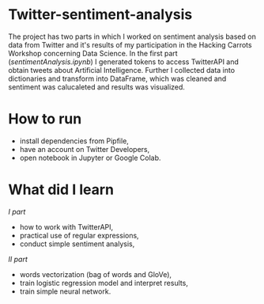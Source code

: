 # Twitter-sentiment-analysis
The project has two parts in which I worked on sentiment analysis based on data from Twitter and it's results of my participation in the Hacking Carrots Workshop concerning Data Science.
In the first part (*sentimentAnalysis.ipynb*) I generated tokens to access TwitterAPI and obtain tweets about Artificial Intelligence. Further I collected data into dictionaries and transform into DataFrame, which was cleaned and sentiment was calucaleted and results was visualized.

# How to run
- install dependencies from Pipfile,
- have an account on Twitter Developers, 
- open notebook in Jupyter or Google Colab.

# What did I learn
*I part*
- how to work with TwitterAPI,
- practical use of regular expressions,
- conduct simple sentiment analysis,

*II part*
- words vectorization (bag of words and GloVe),
- train logistic regression model and interpret results,
- train simple neural network.

